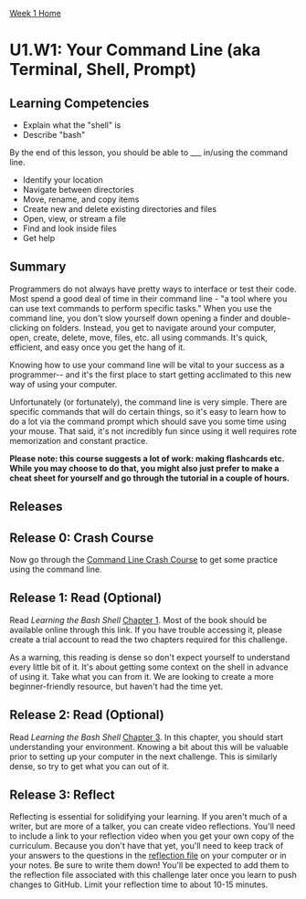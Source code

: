 [Week 1 Home](../)

# U1.W1: Your Command Line (aka Terminal, Shell, Prompt)

## Learning Competencies
- Explain what the "shell" is
- Describe "bash"

By the end of this lesson, you should be able to ___ in/using the command line.
- Identify your location
- Navigate between directories
- Move, rename, and copy items
- Create new and delete existing directories and files
- Open, view, or stream a file
- Find and look inside files
- Get help

## Summary
Programmers do not always have pretty ways to interface or test their code. Most spend a good deal of time in their command line - "a tool where you can use text commands to perform specific tasks." When you use the command line, you don't slow yourself down opening a finder and double-clicking on folders. Instead, you get to navigate around your computer, open, create, delete, move, files, etc. all using commands. It's quick, efficient, and easy once you get the hang of it.

Knowing how to use your command line will be vital to your success as a programmer-- and it's the first place to start getting acclimated to this new way of using your computer.

Unfortunately (or fortunately), the command line is very simple. There are specific commands that will do certain things, so it's easy to learn how to do a lot via the command prompt which should save you some time using your mouse. That said, it's not incredibly fun since using it well requires rote memorization and constant practice.

**Please note: this course suggests a lot of work: making flashcards etc. While you may choose to do that, you might also just prefer to make a cheat sheet for yourself and go through the tutorial in a couple of hours.**

## Releases

## Release 0: Crash Course
Now go through the [Command Line Crash Course](http://cli.learncodethehardway.org/book/) to get some practice using the command line.

## Release 1: Read (Optional)
Read *Learning the Bash Shell* [Chapter 1](https://www.safaribooksonline.com/library/view/learning-the-bash/0596009658/ch01.html). Most of the book should be available online through this link. If you have trouble accessing it, please create a trial account to read the two chapters required for this challenge.

As a warning, this reading is dense so don't expect yourself to understand every little bit of it. It's about getting some context on the shell in advance of using it. Take what you can from it. We are looking to create a more beginner-friendly resource, but haven't had the time yet.

## Release 2: Read (Optional)
Read *Learning the Bash Shell* [Chapter 3](https://www.safaribooksonline.com/library/view/learning-the-bash/0596009658/ch03.html). In this chapter, you should start understanding your environment. Knowing a bit about this will be valuable prior to setting up your computer in the next challenge. This is similarly dense, so try to get what you can out of it.

## Release 3: Reflect
Reflecting is essential for solidifying your learning. If you aren't much of a writer, but are more of a talker, you can create video reflections. You'll need to include a link to your reflection video when you get your own copy of the curriculum. Because you don't have that yet, you'll need to keep track of your answers to the questions in the [reflection file](my_reflection.md) on your computer or in your notes. Be sure to write them down! You'll be expected to add them to the reflection file associated with this challenge later once you learn to push changes to GitHub. Limit your reflection time to about 10-15 minutes.
